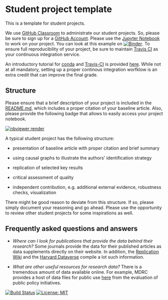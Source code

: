# Student project template

This is a template for student projects.

We use [GitHub Classroom](https://classroom.github.com) to administrate our student projects. So, please be sure to sign up for a [GitHub Account](http://github.com). Please use the [Jupyter Notebook](https://github.com/HumanCapitalAnalysis/student-project-template/blob/master/student_project.ipynb) to work on your project. You can look at this example on [![Binder](https://mybinder.org/badge_logo.svg)](https://mybinder.org/v2/gh/HumanCapitalAnalysis/student-project-template/master?filepath=student_project.ipynb). To ensure full reproducibility of your project, be sure to maintain [Travis CI](https://travis-ci.org) as your continuous integration service.

An introductory tutorial for [conda](https://conda.io) and [Travis-CI](https://docs.travis-ci.com/) is provided [here](https://github.com/HumanCapitalAnalysis/student-project-template/blob/master/tutorial_conda_travis.ipynb). While not at all mandatory, setting up a proper continous integration worfklow is an extra credit that can improve the final grade.

## Structure

Please ensure that a brief description of your project is included in the [README.md](https://github.com/HumanCapitalAnalysis/student-project-template/blob/master/README.md), which includes a proper citation of your baseline article. Also, please provide the following badge that allows to easily access your project notebook.

 [![nbviewer render](https://raw.githubusercontent.com/jupyter/design/master/logos/Badges/nbviewer_badge.png)](https://nbviewer.jupyter.org/github/HumanCapitalAnalysis/student-project-template/blob/master/student_project.ipynb)

A typical student project has the following structure:

* presentation of baseline article with proper citation and brief summary

* using causal graphs to illustrate the authors' identification strategy

* replication of selected key results

* critical assessment of quality

* independent contribution, e.g. additional external evidence, robustness checks, visualization

There might be good reason to deviate from this structure. If so, please simply document your reasoning and go ahead. Please use the opportunity to review other student projects for some inspirations as well.


## Frequently asked questions and answers

* *Where can I look for publications that provide the data behind their research?* Some journals provide the data for their published articles as data supplements directly on their website. In addition, the [Replication Wiki](http://replication.uni-goettingen.de/wiki/index.php/Main_Page)  and the [Harvard Dataverse](https://dataverse.harvard.edu) compile a lot such information.

* *What are other useful resources for research data?* There is a tremendous amount of data available online. For example, MDRC provides a host of data files for public use [here](https://www.mdrc.org/available-public-use-files) from the evaluation of public policy initiatives.

[![Build Status](https://travis-ci.org/HumanCapitalAnalysis/student-project-template.svg?branch=master)](https://travis-ci.org/HumanCapitalAnalysis/student-project-template) [![License: MIT](https://img.shields.io/badge/License-MIT-blue.svg)](HumanCapitalAnalysis/student-project-template/blob/master/LICENSE)
